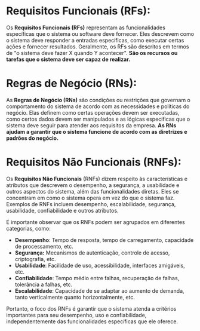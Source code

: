 # Requisitos Funcionais (RFs): 
Os __Requisitos Funcionais (RFs)__ representam as funcionalidades específicas que o sistema ou software deve fornecer. Eles descrevem como o sistema deve responder a entradas específicas, como executar certas ações e fornecer resultados. Geralmente, os RFs são descritos em termos de "o sistema deve fazer X quando Y acontecer". __São os recursos ou tarefas que o sistema deve ser capaz de realizar.__

# Regras de Negócio (RNs):
As __Regras de Negócio (RNs)__ são condições ou restrições que governam o comportamento do sistema de acordo com as necessidades e políticas do negócio. Elas definem como certas operações devem ser executadas, como certos dados devem ser manipulados e as lógicas específicas que o sistema deve seguir para atender aos requisitos da empresa. __As RNs ajudam a garantir que o sistema funcione de acordo com as diretrizes e padrões do negócio.__

# Requisitos Não Funcionais (RNFs):
Os __Requisitos Não Funcionais__ (RNFs) dizem respeito às características e atributos que descrevem o desempenho, a segurança, a usabilidade e outros aspectos do sistema, além das funcionalidades diretas. Eles se concentram em como o sistema opera em vez do que o sistema faz. Exemplos de RNFs incluem desempenho, escalabilidade, segurança, usabilidade, confiabilidade e outros atributos.

É importante observar que os RNFs podem ser agrupados em diferentes categorias, como:

- **Desempenho**: Tempo de resposta, tempo de carregamento, capacidade de processamento, etc.
- **Segurança:** Mecanismos de autenticação, controle de acesso, criptografia, etc.
- **Usabilidade**: Facilidade de uso, acessibilidade, interfaces amigáveis, etc.
- **Confiabilidade**: Tempo médio entre falhas, recuperação de falhas, tolerância a falhas, etc.
- **Escalabilidade**: Capacidade de se adaptar ao aumento de demanda, tanto verticalmente quanto horizontalmente, etc.

Portanto, o foco dos RNFs é garantir que o sistema atenda a critérios importantes para seu desempenho, uso e confiabilidade, independentemente das funcionalidades específicas que ele oferece.